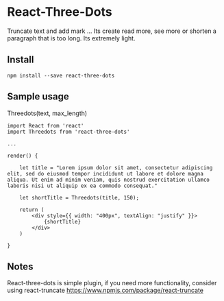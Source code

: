 React-Three-Dots
================
Truncate text and add mark ...
Its create read more, see more or shorten a paragraph that is too long.
Its extremely light.

Install
----------------
```
npm install --save react-three-dots
```

Sample usage
----------------

Threedots(text, max_length)

```
import React from 'react'
import Threedots from 'react-three-dots'

...

render() {

	let title = "Lorem ipsum dolor sit amet, consectetur adipiscing elit, sed do eiusmod tempor incididunt ut labore et dolore magna aliqua. Ut enim ad minim veniam, quis nostrud exercitation ullamco laboris nisi ut aliquip ex ea commodo consequat."

	let shortTitle = Threedots(title, 150);

	return (
		<div style={{ width: "400px", textAlign: "justify" }}>
			{shortTitle}
		</div>
	)

}

```

Notes
-----------------
React-three-dots is simple plugin, if you need more functionality, consider using react-truncate
https://www.npmjs.com/package/react-truncate
